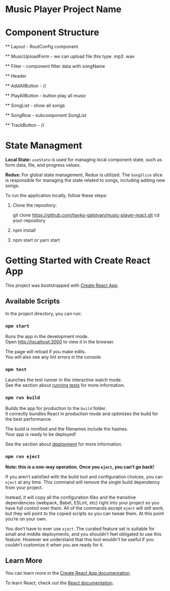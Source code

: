 # Music Player Project Name

# Component Structure 

** Layout - RoutConfig component

** MusicUploadForm  - we can upload file this type .mp3 .wav 

** Filter - component filter data with songName

** Header 

** AddAllButton - //

** PlayAllButton - button play all music

** SongList - show all songs

** SongRow - subcomponent SongList

** TrackButton - //

# State Managment 

**Local State:** `useState` is used for managing local component state, such as form data, file, and progress values.

**Redux:** For global state management, Redux is utilized. The `SongSlice` slice is responsible for managing the state related to songs, including adding new songs.

To run the application locally, follow these steps:

1. Clone the repository:

   git clone https://github.com/hayko-galstyan/music-player-react.git
   cd your-repository

2. npm install
3. npm start or yarn start


# Getting Started with Create React App

This project was bootstrapped with [Create React App](https://github.com/facebook/create-react-app).

## Available Scripts

In the project directory, you can run:

### `npm start`

Runs the app in the development mode.\
Open [http://localhost:3000](http://localhost:3000) to view it in the browser.

The page will reload if you make edits.\
You will also see any lint errors in the console.

### `npm test`

Launches the test runner in the interactive watch mode.\
See the section about [running tests](https://facebook.github.io/create-react-app/docs/running-tests) for more information.

### `npm run build`

Builds the app for production to the `build` folder.\
It correctly bundles React in production mode and optimizes the build for the best performance.

The build is minified and the filenames include the hashes.\
Your app is ready to be deployed!

See the section about [deployment](https://facebook.github.io/create-react-app/docs/deployment) for more information.

### `npm run eject`

**Note: this is a one-way operation. Once you `eject`, you can’t go back!**

If you aren’t satisfied with the build tool and configuration choices, you can `eject` at any time. This command will remove the single build dependency from your project.

Instead, it will copy all the configuration files and the transitive dependencies (webpack, Babel, ESLint, etc) right into your project so you have full control over them. All of the commands except `eject` will still work, but they will point to the copied scripts so you can tweak them. At this point you’re on your own.

You don’t have to ever use `eject`. The curated feature set is suitable for small and middle deployments, and you shouldn’t feel obligated to use this feature. However we understand that this tool wouldn’t be useful if you couldn’t customize it when you are ready for it.

## Learn More

You can learn more in the [Create React App documentation](https://facebook.github.io/create-react-app/docs/getting-started).

To learn React, check out the [React documentation](https://reactjs.org/).
